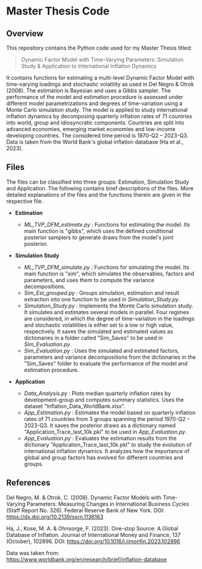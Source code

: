 # Master Thesis Code

## Overview

This repository contains the Python code used for my Master Thesis titled: 

> Dynamic Factor Model with Time-Varying Parameters: 
> Simulation Study & Application to International Inflation Dynamics

It contains functions for estimating a multi-level Dynamic Factor Model with time-varying loadings and stochastic volatility as used in Del Negro & Otrok (2008).
The estimation is Bayesian and uses a Gibbs sampler. The performance of the model and estimation procedure is assessed under different model parametrizations and 
degrees of time-variation using a Monte Carlo simulation study. The model is applied to study international inflation dynamics by decomposing quarterly inflation 
rates of 71 countries into world, group and idiosyncratic components. Countries are split into advanced economies, emerging market economies and low-income 
developing countries. The considered time period is 1970-Q2 – 2023-Q3. Data is taken from the World Bank's global inflation database (Ha et al., 2023).

## Files

The files can be classified into three groups: Estimation, Simulation Study and Application. The following contains brief descriptions of the files. More detailed explanations of the files and the functions therein are given in the respective file.

* __Estimation__

    * _ML_TVP_DFM_estimate.py_ : Functions for estimating the model. Its main function is "gibbs", which uses the defined conditional posterior samplers to generate draws from the model's joint posterior.

* __Simulation Study__

    * _ML_TVP_DFM_simulate.py_ : Functions for simulating the model. Its main function is "sim", which simulates the observables, factors and parameters, and uses them to compute the variance decompositions.
    * _Sim_Est_grouped.py_     : Groups simulation, estimation and result extraction into one function to be used in _Simulation_Study.py_.
    * _Simulation_Study.py_    : Implements the Monte Carlo simulation study. It simulates and estimates several models in parallel. Four regimes are considered, in which the degree of time-variation in the loadings and stochastic volatilities is either set to a low or high value, respectively. It saves the simulated and estimated values as dictionaries in a folder called "Sim_Saves" to be used in _Sim_Evaluation.py_. 
    * _Sim_Evaluation.py_      : Uses the simulated and estimated factors, parameters and variance decompositions from the dictionaries in the "Sim_Saves" folder to evaluate the performance of the model and estimation procedure.

* __Application__

    * _Data_Analysis.py_       : Plots median quarterly inflation rates by development-group and computes summary statistics. Uses the dataset "Inflation_Data_WorldBank.xlsx".
    * _App_Estimation.py_      : Estimates the model based on quarterly inflation rates of 71 countries from 3 groups spanning the period 1970-Q2 – 2023-Q3. It saves the posterior draws as a dictionary named "Application_Trace_last_10k.pkl" to be used in _App_Evaluation.py_.
    * _App_Evaluation.py_      : Evaluates the estimation results from the dictionary "Application_Trace_last_10k.pkl" to study the evolution of international inflation dynamics. It analyzes how the importance of global and group factors has evolved for different countries and groups.

## References

Del Negro, M. & Otrok, C. (2008). Dynamic Factor Models with Time-Varying 
Parameters: Measuring Changes in International Business Cycles (Staff Report 
No. 326). Federal Reserve Bank of New York. 
DOI: https://dx.doi.org/10.2139/ssrn.1136163

Ha, J., Kose, M. A. & Ohnsorge, F. (2023). One-stop Source: A Global Database 
of Inflation. Journal of International Money and Finance, 137 (October), 102896.
DOI: https://doi.org/10.1016/j.jimonfin.2023.102896

Data was taken from: https://www.worldbank.org/en/research/brief/inflation-database

